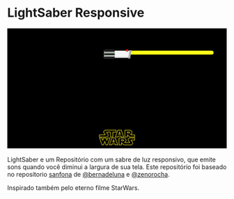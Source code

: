 # LightSaber Responsive 

![LightSaber](https://raw.githubusercontent.com/oguhpereira/LightsaberResponsive/master/asset/screenshot.PNG)

LightSaber e um Repositório com um sabre de luz responsivo, que emite sons quando você diminui a largura de sua tela. Este repositório foi baseado no repositorio [sanfona](https://github.com/bernarddeluna/sanfona) de [@bernadeluna](https://github.com/bernarddeluna/) e [@zenorocha](https://github.com/zenorocha/).

Inspirado também pelo eterno filme  StarWars.



